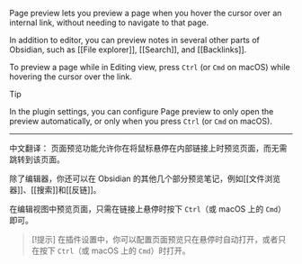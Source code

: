 Page preview lets you preview a page when you hover the cursor over an internal link, without needing to navigate to that page.

In addition to editor, you can preview notes in several other parts of Obsidian, such as [[File explorer]], [[Search]], and [[Backlinks]].

To preview a page while in Editing view, press `Ctrl` (or `Cmd` on macOS) while hovering the cursor over the link.

> [!tip]
> In the plugin settings, you can configure Page preview to only open the preview automatically, or only when you press `Ctrl` (or `Cmd` on macOS).


---

中文翻译：
页面预览功能允许你在将鼠标悬停在内部链接上时预览页面，而无需跳转到该页面。

除了编辑器，你还可以在 Obsidian 的其他几个部分预览笔记，例如[[文件浏览器]]、[[搜索]]和[[反链]]。

在编辑视图中预览页面，只需在链接上悬停时按下 `Ctrl`（或 macOS 上的 `Cmd`）即可。

> [!提示]
> 在插件设置中，你可以配置页面预览只在悬停时自动打开，或者只在按下 `Ctrl`（或 macOS 上的 `Cmd`）时打开。